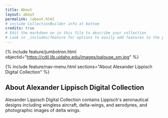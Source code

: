 ```yaml
---
title: About
layout: about
permalink: /about.html
# include CollectionBuilder info at bottom
credits: true
# Edit the markdown on in this file to describe your collection
# Look in _includes/feature for options to easily add features to the page
---
```


{% include feature/jumbotron.html objectid="https://cdil.lib.uidaho.edu/images/palouse_sm.jpg" %} 

{% include feature/nav-menu.html sections="About Alexander Lippisch Digital Collection" %}

## About Alexander Lippisch Digital Collection

Alexander Lippisch Digital Collection contains Lippisch's aeronautical designs including wingless aircraft, delta-wings, and aerodynes, and photographic images of delta wings.
